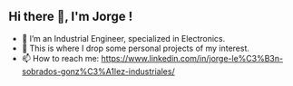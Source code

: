 ## Hi there 👋, I'm Jorge !

- 🔭 I’m an Industrial Engineer, specialized in Electronics.
- 🌱 This is where I drop some personal projects of my interest.
- 📫 How to reach me: https://www.linkedin.com/in/jorge-le%C3%B3n-sobrados-gonz%C3%A1lez-industriales/
<!-- 
- 🔭 I’m currently working on Optimized 3D Thermal Simulation based on Voxels for Power Electronics and Planar Magnetic Components
- 🌱 I’m currently learning how to properly navigate GitHub environment 😉. I´m also interested on 3D engines as Ursina...
- 📫 How to reach me: https://www.linkedin.com/in/jorge-le%C3%B3n-sobrados-gonz%C3%A1lez-industriales/

- 👯 I’m looking to collaborate on ...
- 🤔 I’m looking for help with ...
- 💬 Ask me about ...
- ⚡ Fun fact: ...
- -->

